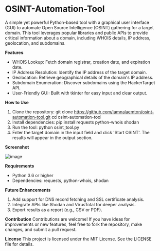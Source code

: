 # OSINT-Automation-Tool
A simple yet powerful Python-based tool with a graphical user interface (GUI) to automate Open Source Intelligence (OSINT) gathering for a target domain. This tool leverages popular libraries and public APIs to provide critical information about a domain, including WHOIS details, IP address, geolocation, and subdomains.

**Features**
* WHOIS Lookup: Fetch domain registrar, creation date, and expiration date.
* IP Address Resolution: Identify the IP address of the target domain.
* Geolocation: Retrieve geographical details of the domain's IP address.
* Subdomain Enumeration: Discover subdomains using the HackerTarget API.
* User-Friendly GUI: Built with tkinter for easy input and clear output.

**How to Use**
1. Clone the repository:
   git clone https://github.com/iamnalaemton/osint-automation-tool.git
   cd osint-automation-tool
2. Install dependencies:
   pip install requests python-whois shodan
3. Run the tool:
   python osint_tool.py
4. Enter the target domain in the input field and click 'Start OSINT'. The results will appear in the output section.

**Screenshot**

![image](https://github.com/user-attachments/assets/6a355d64-af91-4786-a166-86cac671fbd4)

**Requirements**
* Python 3.6 or higher
* Dependencies: requests, python-whois, shodan

**Future Enhancements**
1. Add support for DNS record fetching and SSL certificate analysis.
2. Integrate APIs like Shodan and VirusTotal for deeper analysis.
3. Export results as a report (e.g., CSV or PDF).

**Contribution**
Contributions are welcome! If you have ideas for improvements or new features, feel free to fork the repository, make changes, and submit a pull request.

**License**
This project is licensed under the MIT License. See the LICENSE file for details.
